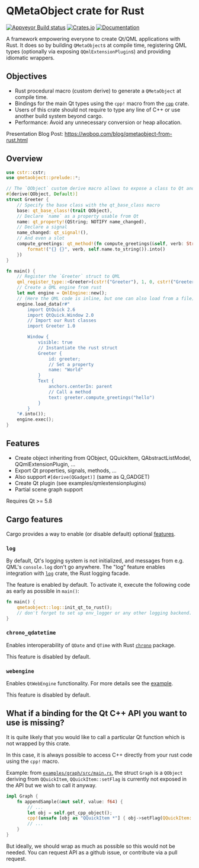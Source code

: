 # QMetaObject crate for Rust

[![Appveyor Build status](https://ci.appveyor.com/api/projects/status/8l5te3wlj2ie4njc/branch/master?svg=true)](https://ci.appveyor.com/project/ogoffart/qmetaobject-rs/branch/master)
[![Crates.io](https://img.shields.io/crates/v/qmetaobject.svg)](https://crates.io/crates/qmetaobject)
[![Documentation](https://docs.rs/qmetaobject/badge.svg)](https://docs.rs/qmetaobject/)

A framework empowering everyone to create Qt/QML applications with Rust.
It does so by building `QMetaObject`s at compile time, registering QML types (optionally via exposing `QQmlExtensionPlugin`s) and providing idiomatic wrappers.

## Objectives

 - Rust procedural macro (custom derive) to generate a `QMetaObject` at compile time.
 - Bindings for the main Qt types using the `cpp!` macro from the [`cpp`](https://crates.io/crates/cpp) crate.
 - Users of this crate should not require to type any line of C++ or use another build system beyond cargo.
 - Performance: Avoid any unnecessary conversion or heap allocation.

Presentation Blog Post: https://woboq.com/blog/qmetaobject-from-rust.html

## Overview

```rust
use cstr::cstr;
use qmetaobject::prelude::*;

// The `QObject` custom derive macro allows to expose a class to Qt and QML
#[derive(QObject, Default)]
struct Greeter {
    // Specify the base class with the qt_base_class macro
    base: qt_base_class!(trait QObject),
    // Declare `name` as a property usable from Qt
    name: qt_property!(QString; NOTIFY name_changed),
    // Declare a signal
    name_changed: qt_signal!(),
    // And even a slot
    compute_greetings: qt_method!(fn compute_greetings(&self, verb: String) -> QString {
        format!("{} {}", verb, self.name.to_string()).into()
    })
}

fn main() {
    // Register the `Greeter` struct to QML
    qml_register_type::<Greeter>(cstr!("Greeter"), 1, 0, cstr!("Greeter"));
    // Create a QML engine from rust
    let mut engine = QmlEngine::new();
    // (Here the QML code is inline, but one can also load from a file)
    engine.load_data(r#"
        import QtQuick 2.6
        import QtQuick.Window 2.0
        // Import our Rust classes
        import Greeter 1.0

        Window {
            visible: true
            // Instantiate the rust struct
            Greeter {
                id: greeter;
                // Set a property
                name: "World"
            }
            Text {
                anchors.centerIn: parent
                // Call a method
                text: greeter.compute_greetings("hello")
            }
        }
    "#.into());
    engine.exec();
}
```

## Features

 - Create object inheriting from QObject, QQuickItem, QAbstractListModel, QQmlExtensionPlugin, ...
 - Export Qt properties, signals, methods, ...
 - Also support `#[derive(QGadget)]` (same as Q_GADGET)
 - Create Qt plugin (see examples/qmlextensionplugins)
 - Partial scene graph support

Requires Qt >= 5.8

## Cargo features

Cargo provides a way to enable (or disable default) optional [features](https://doc.rust-lang.org/cargo/reference/features.html).

### `log`

By default, Qt's logging system is not initialized, and messages from e.g. QML's `console.log` don't go anywhere.
The "log" feature enables integration with [`log`](https://crates.io/crates/log) crate, the Rust logging facade.

The feature is enabled by default. To activate it, execute the following code as early as possible in `main()`:

```rust
fn main() {
    qmetaobject::log::init_qt_to_rust();
    // don't forget to set up env_logger or any other logging backend.
}
```

### `chrono_qdatetime`

Enables interoperability of `QDate` and `QTime` with Rust [`chrono`](https://crates.io/crates/chrono) package.

This feature is disabled by default.

### `webengine`

Enables `QtWebEngine` functionality. For more details see the [example](./examples/webengine).

This feature is disabled by default.

## What if a binding for the Qt C++ API you want to use is missing?

It is quite likely that you would like to call a particular Qt function which is not wrapped by
this crate.

In this case, it is always possible to access C++ directly from your rust code using the `cpp!` macro.

Example: from [`examples/graph/src/main.rs`](./examples/graph/src/main.rs#L37), the struct `Graph` is a `QObject` deriving from `QQuickItem`,
`QQuickItem::setFlag` is currently not exposed in the API but we wish to call it anyway.

```rust
impl Graph {
    fn appendSample(&mut self, value: f64) {
        // ...
        let obj = self.get_cpp_object();
        cpp!(unsafe [obj as "QQuickItem *"] { obj->setFlag(QQuickItem::ItemHasContents); });
        // ...
    }
}
```

But ideally, we should wrap as much as possible so this would not be needed. You can request API
as a github issue, or contribute via a pull request.
